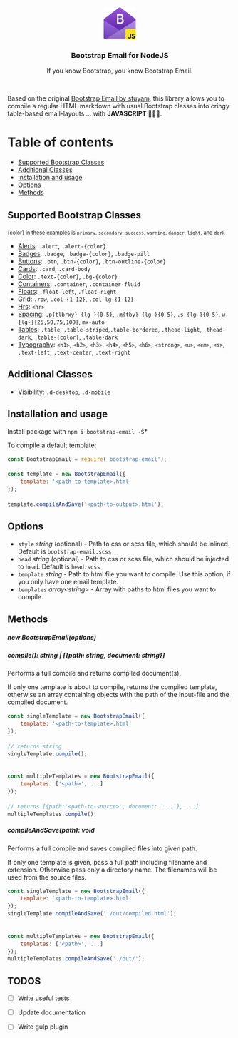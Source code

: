<p align="center">
    <img src="./icon.png" alt="Bootstrap Email for NodeJS" width="72" height="72">
    <h3 align="center">Bootstrap Email for NodeJS</h3>
    <p align="center">If you know Bootstrap, you know Bootstrap Email.</cite>
</p>

<br>

Based on the original [Bootstrap Email by stuyam](https://github.com/stuyam/bootstrap-email), this library allows you to compile a regular HTML markdown with usual Bootstrap classes into cringy table-based email-layouts ... with **JAVASCRIPT 🎉🎊✨**.

# Table of contents

- [Supported Bootstrap Classes](#supported-bootstrap-classes)
- [Additional Classes](#additional-classes)
- [Installation and usage](#installation-and-usage)
- [Options](#options)
- [Methods](#methods)

## Supported Bootstrap Classes
<small>{color} in these examples is `primary`, `secondary`, `success`, `warning`, `danger`, `light`, and `dark`</small>
- [Alerts](https://bootstrapemail.com/docs/alert): `.alert`, `.alert-{color}`
- [Badges](https://bootstrapemail.com/docs/badge): `.badge`, `.badge-{color}`, `.badge-pill`
- [Buttons](https://bootstrapemail.com/docs/button): `.btn`, `.btn-{color}`, `.btn-outline-{color}`
- [Cards](https://bootstrapemail.com/docs/card): `.card`, `.card-body`
- [Color](https://bootstrapemail.com/docs/color): `.text-{color}`, `.bg-{color}`
- [Containers](https://bootstrapemail.com/docs/container): `.container`, `.container-fluid`
- [Floats](https://bootstrapemail.com/docs/float): `.float-left`, `.float-right`
- [Grid](https://bootstrapemail.com/docs/grid): `.row`, `.col-{1-12}`, `.col-lg-{1-12}`
- [Hrs](https://bootstrapemail.com/docs/hr): `<hr>`
- [Spacing](https://bootstrapemail.com/docs/spacing): `.p{tlbrxy}-{lg-}{0-5}`, `.m{tby}-{lg-}{0-5}`, `.s-{lg-}{0-5}`, `w-{lg-}{25,50,75,100}`, `mx-auto`
- [Tables](https://bootstrapemail.com/docs/table): `.table`, `.table-striped`,`.table-bordered`, `.thead-light`, `.thead-dark`, `.table-{color}`, `.table-dark`
- [Typography](https://bootstrapemail.com/docs/typography): `<h1>`, `<h2>`, `<h3>`, `<h4>`, `<h5>`, `<h6>`, `<strong>`, `<u>`, `<em>`, `<s>`, `.text-left`, `.text-center`, `.text-right`

## Additional Classes
- [Visibility](https://bootstrapemail.com/docs/visibility): `.d-desktop`, `.d-mobile`

## Installation and usage

Install package with `npm i bootstrap-email -S`*

To compile a default template:

```javascript
const BootstrapEmail = require('bootstrap-email');

const template = new BootstrapEmail({
    template: '<path-to-template>.html
});

template.compileAndSave('<path-to-output>.html');
```

## Options

- `style` _string_ (optional) - Path to css or scss file, which should be inlined. Default is `bootstrap-email.scss`
- `head` _string_ (optional) - Path to css or scss file, which should be injected to `head`. Default is `head.scss`
- `template` _string_ - Path to html file you want to compile. Use this option, if you only have one email template.
- `templates` _array&lt;string&gt;_ - Array with paths to html files you want to compile.

## Methods

##### new BootstrapEmail(options)

##### compile(): _string | [{path: string, document: string}]_

Performs a full compile and returns compiled document(s).

If only one template is about to compile, returns the compiled template, otherwise an array containing objects with the path of the input-file and the compiled document.

```javascript
const singleTemplate = new BootstrapEmail({
    template: '<path-to-template>.html'
});

// returns string
singleTemplate.compile();


const multipleTemplates = new BootstrapEmail({
    templates: ['<path>', ...]
});

// returns [{path:'<path-to-source>', document: '...'}, ...]
multipleTemplates.compile();
```

##### compileAndSave(path): _void_

Performs a full compile and saves compiled files into given path.

If only one template is given, pass a full path including filename and extension. Otherwise pass only a directory name. The filenames will be used from the source files.

```javascript
const singleTemplate = new BootstrapEmail({
    template: '<path-to-template>.html'
});
singleTemplate.compileAndSave('./out/compiled.html');


const multipleTemplates = new BootstrapEmail({
    templates: ['<path>', ...]
});
multipleTemplates.compileAndSave('./out/');
```

## TODOS

- [ ] Write useful tests
- [ ] Update documentation
- [ ] Write gulp plugin



